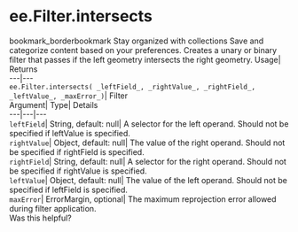  
#  ee.Filter.intersects
bookmark_borderbookmark Stay organized with collections  Save and categorize content based on your preferences.
Creates a unary or binary filter that passes if the left geometry intersects the right geometry. 
Usage| Returns  
---|---  
`ee.Filter.intersects( _leftField_, _rightValue_, _rightField_, _leftValue_, _maxError_)`| Filter  
Argument| Type| Details  
---|---|---  
`leftField`| String, default: null| A selector for the left operand. Should not be specified if leftValue is specified.  
`rightValue`| Object, default: null| The value of the right operand. Should not be specified if rightField is specified.  
`rightField`| String, default: null| A selector for the right operand. Should not be specified if rightValue is specified.  
`leftValue`| Object, default: null| The value of the left operand. Should not be specified if leftField is specified.  
`maxError`| ErrorMargin, optional| The maximum reprojection error allowed during filter application.  
Was this helpful?
